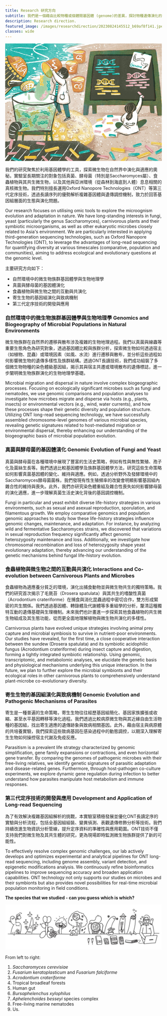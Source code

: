 ```yaml
---
title: Research 研究方向
subtitle: 我們是一個藉由比較物種或個體間基因體 (genome)的差異，探討物種遺傳演化的實驗室。
description: Research direction.
featured_image: /images/researchdirection/20230824145512_b69af8f141.jpeg
classes: wide 
---
```


![](/images/researchdirection/assembly.jpg)


我們的研究聚焦於利用基因體學的工具，探索微生物在自然界中演化與適應的奧秘。實驗室長期關注的對象包括真菌、酵母菌（特別是Saccharomyces屬）、食蟲植物與其共生微生物，以及其他與亞洲環境（從森林到海底到人體）息息相關的真核微生物。我們特別擅長運用Oxford Nanopore Technologies（ONT）等第三代定序技術，透過長讀序列的優勢解析複雜基因體與遺傳調控機制，致力於回答基因組層面的生態與演化問題。

Our research focuses on utilising omic tools to explore the microognism evolution and adaptation in nature. We have long-standing interests in fungi, yeast (particularly the genus Saccharomyces), carnivorous plants and their symbiotic microorganisms, as well as other eukaryotic microbes closely related to Asia's environment. We are particularly interested in applying third-generation sequencing technologies, such as Oxford Nanopore Technologies (ONT), to leverage the advantages of long-read sequencing for quantifying diversity at various timescales (comparative, population and communities), aiming to address ecological and evolutionary questions at the genomic level.


主要研究方向如下：
* 自然環境中的微生物族群基因體學與生物地理學
* 真菌與酵母菌的基因體演化   
* 食蟲植物與微生物之間的互動與共演化
* 寄生生物的基因組演化與致病機制
* 第三代定序技術的開發與應用 
  

### 自然環境中的微生物族群基因體學與生物地理學 Genomics and Biogeography of Microbial Populations in Natural Environments

微生物族群在自然界的遷移與散布涉及複雜的生物地理過程。我們以真菌與線蟲等重要生態角色為研究對象，透過基因體比較與族群分析，探索微生物如何透過宿主（如植物、昆蟲）或環境因素（如風、水流）進行遷移與散布，並分析這些過程如何影響微生物的遺傳多樣性及族群結構。透過ONT長讀技術，我們成功組裝了多個微生物物種的染色體級基因組，揭示其與宿主共遷或環境散布的遺傳標誌，進一步闡明微生物族群演化的生物地理學基礎。

Microbial migration and dispersal in nature involve complex biogeographic processes. Focusing on ecologically significant microbes such as fungi and nematodes, we use genomic comparisons and population analyses to investigate how microbes migrate and disperse via hosts (e.g., plants, insects) or environmental vectors (e.g., wind, water currents), and how these processes shape their genetic diversity and population structure. Utilizing ONT long-read sequencing technology, we have successfully assembled chromosome-level genomes of various microbial species, revealing genetic signatures related to host-mediated migration or environmental dispersal, thereby enhancing our understanding of the biogeographic basis of microbial population evolution.

### 真菌與酵母菌的基因體演化 Genomic Evolution of Fungi and Yeast

真菌與酵母菌在各種環境中展現了豐富的生活史策略，例如有性與無性繁殖、孢子化及菌絲生長等。我們透過比較基因體學及族群基因體學方法，研究這些生命策略如何影響真菌基因體的變化、維持與適應。例如，透過分析野外及發酵環境中的Saccharomyces酵母菌菌株，我們發現有性生殖頻率的改變會明顯影響基因組內雜合性的維持與喪失。此外，我們亦研究染色體重組及雜合性喪失如何影響酵母菌的演化適應，進一步理解真菌生活史演化背後的基因調控機制。

Fungi in particular and yeast exhibit diverse life-history strategies in various environments, such as sexual and asexual reproduction, sporulation, and filamentous growth. We employ comparative genomics and population genomic approaches to study how these life-history strategies influence genomic changes, maintenance, and adaptation. For instance, by analyzing wild and fermentative Saccharomyces strains, we discovered that variations in sexual reproduction frequency significantly affect genomic heterozygosity maintenance and loss. Additionally, we investigate how chromosomal recombination and loss of heterozygosity shape yeast evolutionary adaptation, thereby advancing our understanding of the genetic mechanisms behind fungal life-history evolution.

### 食蟲植物與微生物之間的互動與共演化 Interactions and Co-evolution between Carnivorous Plants and Microbes

食蟲植物為適應養分貧乏的環境，演化出捕食動物並與微生物共生的獨特策略。我們的研究首次揭示了毛氈苔（Drosera spatulata）與其共生的嗜酸性真菌（Acrodontium crateriforme）在捕食與消化昆蟲過程中密切合作，雙方形成緊密的共生關係。我們透過基因體、轉錄體及代謝體等多重組學的分析，釐清這種獨特互動的遺傳基礎與生理機制。未來我們也計畫進一步探索其他食蟲植物的共生微生物組成及其生態功能，從而更全面地理解植物與微生物共演化的多樣性。

Carnivorous plants have evolved unique strategies involving animal prey capture and microbial symbiosis to survive in nutrient-poor environments. Our studies have revealed, for the first time, a close cooperative interaction between the sundew (Drosera spatulata) and its symbiotic acidophilic fungus (Acrodontium crateriforme) during insect capture and digestion, forming a tightly integrated symbiotic relationship. Using genomic, transcriptomic, and metabolomic analyses, we elucidate the genetic basis and physiological mechanisms underlying this unique interaction. In the future, we plan to further explore the microbial symbionts and their ecological roles in other carnivorous plants to comprehensively understand plant-microbe co-evolutionary diversity.


### 寄生生物的基因組演化與致病機制 Genomic Evolution and Pathogenic Mechanisms of Parasites

寄生是一種普遍的生命策略，寄生生物往往經歷基因組簡化、基因家族擴張或收縮、甚至水平基因轉移等演化過程。我們透過比較病原微生物與其近緣自由生活物種的基因組，找出寄生適應的遺傳跡象與致病相關基因。此外，藉由宿主與病原體的共培養實驗，我們探索這些致病基因在感染過程中的動態調控，以期深入理解寄生生物如何操控宿主代謝及免疫反應。

Parasitism is a prevalent life strategy characterized by genomic simplification, gene family expansions or contractions, and even horizontal gene transfer. By comparing the genomes of pathogenic microbes with their free-living relatives, we identify genetic signatures of parasitic adaptation and disease-related genes. Furthermore, through host-pathogen co-culture experiments, we explore dynamic gene regulation during infection to better understand how parasites manipulate host metabolism and immune responses.

### 第三代定序技術的開發與應用 Development and Application of Long-read Sequencing

為了有效解決複雜基因組解析的挑戰，本實驗室積極發展並優化ONT長讀定序的實驗與分析流程，包括全基因組組裝、變異偵測、表觀遺傳修飾分析等技術。我們持續改進生物資訊分析管線，提升定序資料的準確性與應用範圍。ONT技術不僅支持我們對微生物及其共生體的研究，更為現場即時監測微生物族群提供了新的可能性。

To effectively resolve complex genomic challenges, our lab actively develops and optimizes experimental and analytical pipelines for ONT long-read sequencing, including genome assembly, variant detection, and epigenetic modifications analysis. We continuously refine bioinformatics pipelines to improve sequencing accuracy and broaden application capabilities. ONT technology not only supports our studies on microbes and their symbionts but also provides novel possibilities for real-time microbial population monitoring in field conditions.
  
   

**The species that we studied - can you guess which is which?**

![Can you guess which is which?](/images/lab_banner.jpg)


From left to right:
1. *Saccharomyces cerevisiae*
2. *Fusarium keratoplasticum* and *Fusarium falciforme*
3. *Acrodontium crateriforme*
4. Tropical broadleaf forests
5. Human gut
6. *Bursaphelenchus xylophilus*
7. *Aphelenchoides besseyi* species complex
8. Free-living marine nematodes
9. Us.






